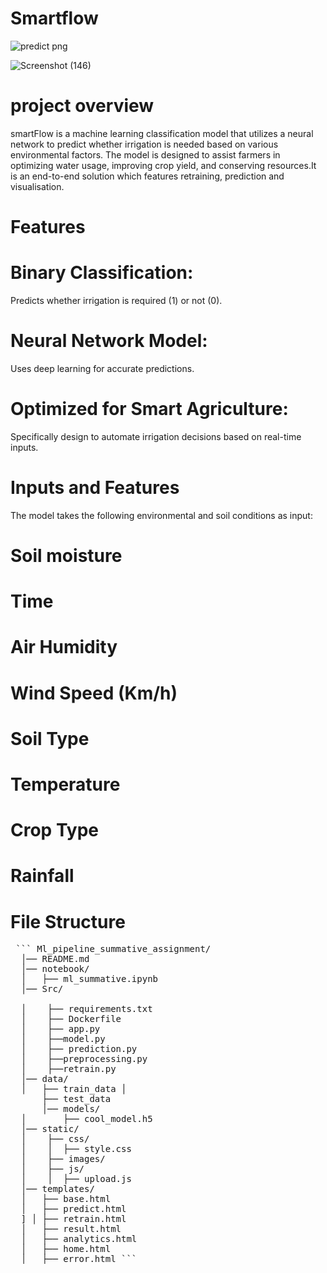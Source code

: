 # Smartflow





![predict png](https://github.com/user-attachments/assets/85b8bb14-7f82-4a16-b702-6bdcc8095938)

![Screenshot (146)](https://github.com/user-attachments/assets/ed0207e0-e396-4e60-9807-ddb8e78aeb86)







# project overview

smartFlow is a machine learning classification model that utilizes a neural network to predict whether irrigation is needed based on various environmental factors.
The model is designed to assist farmers in optimizing water usage, improving crop yield, and conserving resources.It is an end-to-end solution which features retraining, prediction and visualisation.

# Features

# Binary Classification:  
Predicts whether irrigation is required (1) or not (0).

# Neural Network Model: 
Uses deep learning for accurate predictions.

# Optimized for Smart Agriculture: 
Specifically design to  automate irrigation decisions based on real-time inputs.

# Inputs and Features
The model takes the following environmental and soil conditions as input:

# Soil moisture
# Time
# Air Humidity
# Wind Speed (Km/h)
# Soil Type
# Temperature
# Crop Type
# Rainfall

# File Structure

<pre> ``` Ml_pipeline_summative_assignment/
  │── README.md
  │── notebook/ 
  │   ├── ml_summative.ipynb 
  │── Src/ 
  
  │    ├── requirements.txt
  │    ├── Dockerfile 
  │    ├── app.py 
  │    ├──model.py 
  │    ├── prediction.py 
  │    ├──preprocessing.py 
  │    ├──retrain.py
  │── data/ 
  │   ├── train_data │
      ├── test_data 
      │── models/
  │       ├── cool_model.h5
  │── static/
  │    ├── css/ 
  │    │  ├── style.css 
  │    ├── images/ 
  │    ├── js/ 
  │    │  ├── upload.js
  │── templates/ 
  │   ├── base.html 
  │   ├── predict.html
  ] │ ├── retrain.html 
  │   ├── result.html
  │   ├── analytics.html 
  │   ├── home.html 
  │   ├── error.html ``` </pre>
